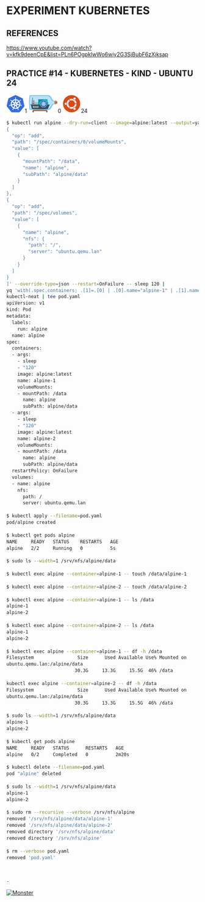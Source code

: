 # EXPERIMENT KUBERNETES

## REFERENCES

https://www.youtube.com/watch?v=kfk9deenCpE&list=PLn6POgpklwWo6wiy2G3SjBubF6zXjksap

## PRACTICE #14 - KUBERNETES - KIND - UBUNTU 24

[![Kubernetes](img/kubernetes.webp "Kubernetes")](https://kubernetes.io)1
[![Kind](img/kind.webp "Kind")](https://kind.sigs.k8s.io)0
[![Ubuntu](img/ubuntu.webp "Ubuntu")](https://ubuntu.com)24

```bash
$ kubectl run alpine --dry-run=client --image=alpine:latest --output=yaml --overrides='[
{
  "op": "add",
  "path": "/spec/containers/0/volumeMounts",
  "value": [
    {
      "mountPath": "/data",
      "name": "alpine",
      "subPath": "alpine/data"
    }
  ]
},
{
  "op": "add",
  "path": "/spec/volumes",
  "value": [
    {
      "name": "alpine",
      "nfs": {
        "path": "/",
        "server": "ubuntu.qemu.lan"
      }
    }
  ]
}
]' --override-type=json --restart=OnFailure -- sleep 120 |
yq 'with(.spec.containers; .[1]=.[0] | .[0].name="alpine-1" | .[1].name="alpine-2")' | 
kubectl-neat | tee pod.yaml
apiVersion: v1
kind: Pod
metadata:
  labels:
    run: alpine
  name: alpine
spec:
  containers:
  - args:
    - sleep
    - "120"
    image: alpine:latest
    name: alpine-1
    volumeMounts:
    - mountPath: /data
      name: alpine
      subPath: alpine/data
  - args:
    - sleep
    - "120"
    image: alpine:latest
    name: alpine-2
    volumeMounts:
    - mountPath: /data
      name: alpine
      subPath: alpine/data
  restartPolicy: OnFailure
  volumes:
  - name: alpine
    nfs:
      path: /
      server: ubuntu.qemu.lan

$ kubectl apply --filename=pod.yaml
pod/alpine created

$ kubectl get pods alpine
NAME     READY   STATUS    RESTARTS   AGE
alpine   2/2     Running   0          5s

$ sudo ls --width=1 /srv/nfs/alpine/data

$ kubectl exec alpine --container=alpine-1 -- touch /data/alpine-1

$ kubectl exec alpine --container=alpine-2 -- touch /data/alpine-2

$ kubectl exec alpine --container=alpine-1 -- ls /data
alpine-1
alpine-2

$ kubectl exec alpine --container=alpine-2 -- ls /data
alpine-1
alpine-2

$ kubectl exec alpine --container=alpine-1 -- df -h /data
Filesystem                Size      Used Available Use% Mounted on
ubuntu.qemu.lan:/alpine/data
                         30.3G     13.3G     15.5G  46% /data

kubectl exec alpine --container=alpine-2 -- df -h /data
Filesystem                Size      Used Available Use% Mounted on
ubuntu.qemu.lan:/alpine/data
                         30.3G     13.3G     15.5G  46% /data

$ sudo ls --width=1 /srv/nfs/alpine/data
alpine-1
alpine-2

$ kubectl get pods alpine
NAME     READY   STATUS      RESTARTS   AGE
alpine   0/2     Completed   0          2m20s

$ kubectl delete --filename=pod.yaml
pod "alpine" deleted

$ sudo ls --width=1 /srv/nfs/alpine/data
alpine-1
alpine-2

$ sudo rm --recursive --verbose /srv/nfs/alpine
removed '/srv/nfs/alpine/data/alpine-1'
removed '/srv/nfs/alpine/data/alpine-2'
removed directory '/srv/nfs/alpine/data'
removed directory '/srv/nfs/alpine'

$ rm --verbose pod.yaml
removed 'pod.yaml'
```

&nbsp;

`-`

[![Monster](https://avatars.githubusercontent.com/u/47848582?s=96&v=4 "Boo!")](../README.md)

